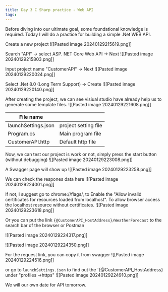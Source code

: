 ```yaml
---
title: Day 3 C Sharp practice - Web API
tags:
---
```

Before diving into our ultimate goal, some foundational knowledge is required.
Today I will do a practice for building a simple .Net WEB API.

Create a new project
![[Pasted image 20240129215619.png]]

Search "API" -> select ASP. NET Core Web API -> Next
![[Pasted image 20240129215803.png]]

Input project name "CustomerAPI" -> Next
![[Pasted image 20240129220024.png]]

Select .Net 8.0 (Long Term Support) -> Create
![[Pasted image 20240129220140.png]]

After creating the project, we can see visiual studio have already help us to generate some template files.
![[Pasted image 20240129221608.png]]

| File name |  |
| ---- | ---- |
| launchSettings.json | project setting file |
| Program.cs | Main program file |
| CustomerAPI.http | Default http file |
Now, we can test our project is work or not, simply press the start button (without debugging)
![[Pasted image 20240129223008.png]]

A Swagger page will show up
![[Pasted image 20240129223258.png]]

We can check the respones data here
![[Pasted image 20240129224001.png]]

If not, I suggest go to chrome://flags/,
to Enable the "Allow invalid certificates for resources loaded from localhost".
To allow browser access the localhost resource without certificates.
![[Pasted image 20240129223618.png]]

Or you can put the link `{@CustomerAPI_HostAddress}/WeatherForecast` to the search bar of the browser or Postman

![[Pasted image 20240129224317.png]]

![[Pasted image 20240129224350.png]]

For the request link, you can copy it from swagger
![[Pasted image 20240129224516.png]]

or go to `launchSettings.json` to find out the `{@CustomerAPI_HostAddress}
under "profiles ->https"
![[Pasted image 20240129224910.png]]

We will our own date for API tomorrow. 